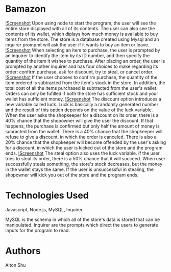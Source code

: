 # Bamazon
[!Screenshot](images/startup.png)
Upon using node to start the program, the user will see the entire store displayed with all of its contents. The user can also see the contents of its wallet, which diplays how much money is available to buy items from the store. The store is a database created using Mysql and an inquirer prompmt will ask the user if it wants to buy an item or leave.
[!Screenshot](images/checkout.png)
When selecting an item to purchase, the user is prompted by an inquirer to identify the item by its ID number, and then specify the quantity of the item it wishes to purchase. After placing an order, the user is prompted by another inquirer and has four choices to make regarding its order: confirm purchase, ask for discount, try to steal, or cancel order. 
[!Screenshot](images/bought.png)
If the user chooses to confirm purchase, the quantity of the item ordered is subtracted from the item's stock in the store. In addition, the total cost of all the items purchased is subtracted from the user's wallet. Orders can only be fufilled if both the store has sufficient stock and your wallet has sufficient money.
[!Screenshot](images/discount.png)
The discount option introduces a new variable called luck. Luck is basically a randomly generated number and the result of this option depends on the value of the luck variable. When the user asks the shopkeeper for a discount on its order, there is a 40% chance that the shopowner will give the user the discount. If that happens, the purchase is confirmed but only half the amount of money is subracted from the wallet. There is a 40% chance that the shopkeeper will refuse to give a discount, in which the order is canceled. There is also a 20% chance that the shopkeeper will become offended by the user's asking for a discount, in which the user is kicked out of the store and the program ends. 
[!Screenshot](images/stolen.png)
The steal option also uses the luck variable. If the user tries to steal its order, there is a 50% chance that it will succeed. When user successfully steals something, the store's stock decreases, but the money in the wallet stays the same. If the user is unsuccessful in stealing, the shopowner will kick you out of the store and the program ends. 

# Technologies Used
Javascript, Node.js, MySQL, Inquirer

MySQL is the schema in which all of the store's data is stored that can be manipulated.
Inquirer are the prompts which direct the users to generate inputs for the program to read.

# Authors
Alton Shu


